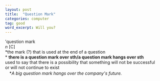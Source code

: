 ```yaml
---
layout: post
title:  "Question Mark"
categories: computer
tag: good
word_excerpt: Will you?
---
```

<DIV style="MARGIN: 0px 0px 5px">'question mark<BR><I>n</I> [C] <BR>*the mark (?) that is used at the end of a question<BR>* <B>there is a question mark over sth/a question mark hangs over sth</B><BR>used to say that there is a possibility that something will not be successful or will not continue to exist<BR>　*<I>A big question mark hangs over the company's future.</I></DIV>

